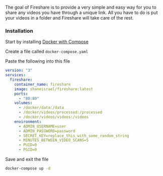 The goal of Fireshare is to provide a very simple and easy way for you to share any videos you have through a unique link. All you have to do is put your videos in a folder and Fireshare will take care of the rest.

### Installation

Start by installing [Docker with Compose](../Install-Docker-with-Compose/)

Create a file called ```docker-compose.yaml```

Paste the following into this file

```yaml
version: "3"
services:
  fireshare:
    container_name: fireshare
    image: shaneisrael/fireshare:latest
    ports:
      - "80:80"
    volumes:
      - /docker/data:/data
      - /docker/videos/processed:/processed
      - /docker/videos/videos:/videos
    environment:
      - ADMIN_USERNAME=user
      - ADMIN_PASSWORD=password
      - SECRET_KEY=replace_this_with_some_random_string
      - MINUTES_BETWEEN_VIDEO_SCANS=5
      - PUID=0
      - PGID=0
```

Save and exit the file

```bash
docker-compose up -d
```
